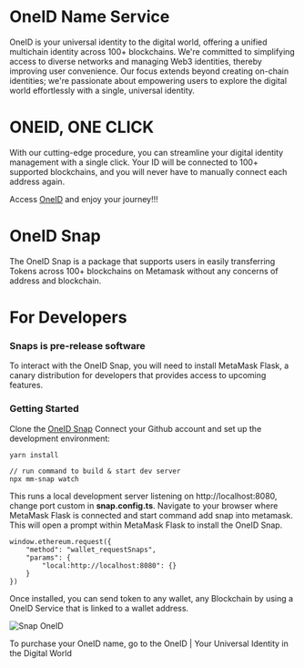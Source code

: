 # OneID Name Service
OneID is your universal identity to the digital world, offering a unified multichain identity across 100+ blockchains. We're committed to simplifying access to diverse networks and managing Web3 identities, thereby improving user convenience. Our focus extends beyond creating on-chain identities; we're passionate about empowering users to explore the digital world effortlessly with a single, universal identity.

# ONEID, ONE CLICK
With our cutting-edge procedure, you can streamline your digital identity management with a single click. Your ID will be connected to 100+ supported blockchains, and you will never have to manually connect each address again.

Access [OneID](https://www.oneid.xyz/) and enjoy your journey!!!

# OneID Snap
The OneID Snap is a package that supports users in easily transferring Tokens across 100+ blockchains on Metamask without any concerns of address and blockchain.

# For Developers
### Snaps is pre-release software
To interact with the OneID Snap, you will need to install MetaMask Flask, a canary distribution for developers that provides access to upcoming features.

### Getting Started
Clone the [OneID Snap](https://github.com/coin98/connect-snap) Connect your Github account  and set up the development environment:

```
yarn install

// run command to build & start dev server
npx mm-snap watch
```

This runs a local development server listening on http://localhost:8080, change port custom in **snap.config.ts**. Navigate to your browser where MetaMask Flask is connected and start command add snap into metamask. This will open a prompt within MetaMask Flask to install the OneID Snap.
```
window.ethereum.request({
    "method": "wallet_requestSnaps",
    "params": {
        "local:http://localhost:8080": {}
    }
})
```

Once installed, you can send token to any wallet, any Blockchain by using a OneID Service that is linked to a wallet address. 

![Snap OneID](https://inventory.coin98.com/images/oneid_snap.png)

To purchase your OneID name, go to the OneID | Your Universal Identity in the Digital World